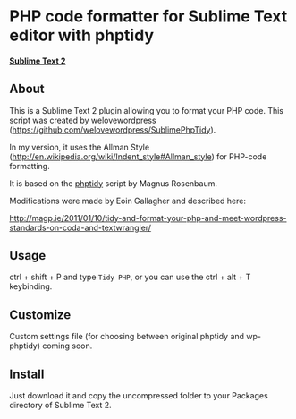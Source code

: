 # PHP code formatter for Sublime Text editor with phptidy
#### [Sublime Text 2](http://www.sublimetext.com/2)

## About
This is a Sublime Text 2 plugin allowing you to format your PHP code. This script was created by welovewordpress (https://github.com/welovewordpress/SublimePhpTidy).

In my version, it uses the Allman Style (http://en.wikipedia.org/wiki/Indent_style#Allman_style) for PHP-code formatting.

It is based on the [phptidy](http://phptidy.berlios.de/) script by Magnus Rosenbaum.

Modifications were made by Eoin Gallagher and described here:

http://magp.ie/2011/01/10/tidy-and-format-your-php-and-meet-wordpress-standards-on-coda-and-textwrangler/



## Usage
ctrl + shift + P and type `Tidy PHP`, or you can use the ctrl + alt + T keybinding.

## Customize
Custom settings file (for choosing between original phptidy and wp-phptidy) coming soon.

## Install

Just download it and copy the uncompressed folder to your Packages directory of Sublime Text 2.